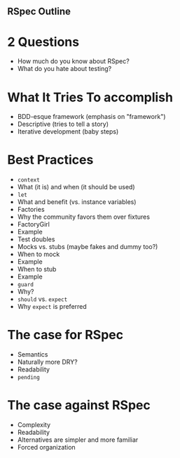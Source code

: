 RSpec Outline
-----------

# 2 Questions
 - How much do you know about RSpec?
 - What do you hate about testing?

# What It Tries To accomplish
 - BDD-esque framework (emphasis on "framework")
  - Descriptive (tries to tell a story)
 - Iterative development (baby steps)

# Best Practices
 - `context`
  - What (it is) and when (it should be used)
 - `let`
  - What and benefit (vs. instance variables)
 - Factories
  - Why the community favors them over fixtures
  - FactoryGirl
   - Example
 - Test doubles
  - Mocks vs. stubs (maybe fakes and dummy too?)
  - When to mock
   - Example
  - When to stub
   - Example
 - `guard`
  - Why?
 - `should` vs. `expect`
  - Why `expect` is preferred

# The case for RSpec
 - Semantics
  - Naturally more DRY?
  - Readability
  - `pending`

# The case against RSpec
 - Complexity
  - Readability
  - Alternatives are simpler and more familiar
 - Forced organization
